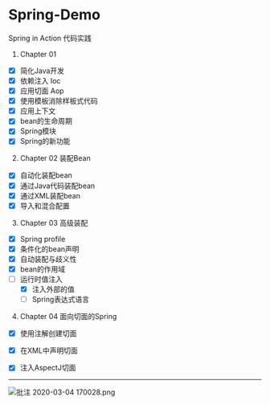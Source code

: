 # Spring-Demo
Spring in Action 代码实践

1. Chapter 01

- [x] 简化Java开发
- [x] 依赖注入 Ioc
- [x] 应用切面 Aop
- [x] 使用模板消除样板式代码
- [x] 应用上下文
- [x] bean的生命周期
- [x] Spring模块
- [x] Spring的新功能

2. Chapter 02 装配Bean
- [x] 自动化装配bean
- [x] 通过Java代码装配bean
- [x] 通过XML装配bean
- [x] 导入和混合配置

3. Chapter 03 高级装配
- [x] Spring profile
- [x] 条件化的bean声明
- [x] 自动装配与歧义性
- [x] bean的作用域
- [ ] 运行时值注入
	- [x] 注入外部的值
	- [ ] Spring表达式语言

4. Chapter 04 面向切面的Spring
- [x] 使用注解创建切面
- [x] 在XML中声明切面
- [x] 注入AspectJ切面


---

![批注 2020-03-04 170028.png](https://i.loli.net/2020/03/04/atpRZqm3MYBwHGe.png)